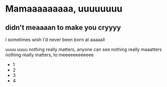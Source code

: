 # Mamaaaaaaaaa, uuuuuuuu

## didn't meaaaan to make you cryyyy

I sometimes wish I'd never been born at aaaaall

uuuu uuuu nothing really matters, anyone can see
nothing really maaatters
nothing really matters, to meeeeeeeeeeee

* 1
* 2
* 3
* 4

